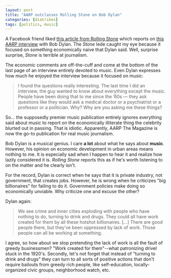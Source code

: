 ```yaml
---
layout: post
title: "AARP outclasses Rolling Stone on Bob Dylan"
categories: [diatribes]
tags: [politics, music]
---
```

A Facebook friend liked [this article from Rolling Stone](http://www.rollingstone.com/music/news/bob-dylan-government-create-jobs-billionaires-can-20150122) which reports on [this AARP interview](http://www.aarp.org/entertainment/style-trends/info-2015/bob-dylan-aarp-magazine.1.html) with Bob Dylan. The _Stone_ lede caught my eye because it focused on something economically naive that Dylan said. Well, surprise surprise, _Stone_ is terrible at journalism.

The economic comments are off-the-cuff and come at the bottom of the last page of an interview entirely devoted to music. Even Dylan expresses how much he enjoyed the interview because it focused on music:

> I found the questions really interesting. The last time I did an interview, the guy wanted to know about everything except the music. People have been doing that to me since the ’60s — they ask questions like they would ask a medical doctor or a psychiatrist or a professor or a politician. Why? Why are you asking me these things?

So... the supposedly premier music publication entirely ignores everything said about music to report on the economically illiterate thing the celebrity blurted out in passing. That is idiotic. Apparently, AARP The Magazine is now the go-to publication for real music journalism.

Bob Dylan is a musical genius. I care **a lot** about what he says about **music**. However, his opinion on economic development in urban areas means nothing to me. It is especially sad when I happen to hear it and realize how lazily considered it is. _Rolling Stone_ reports this as if he's worth listening to on the matter and he clearly isn't.

For the record, Dylan is correct when he says that it is private industry, not government, that creates jobs. However, he is wrong when he criticizes "big billionaires" for failing to do it. Government policies make doing so economically unviable. Why criticize one and excuse the other?

Dylan again:

> We see crime and inner cities exploding with people who have nothing to do, turning to drink and drugs. They could all have work created for them by all these hotshot billionaires. [...] There are good people there, but they’ve been oppressed by lack of work. Those people can all be working at something.

I agree, so how about we stop pretending the lack of work is all the fault of greedy businessmen? "Work created for them"--what patronizing drivel stuck in the 1920's. Secondly, let's not forget that instead of "turning to drink and drugs" they can turn to all sorts of positive actions that don't require bailouts from greedy rich people, like self-education, locally-organized civic groups, neighborhood watch, etc.
